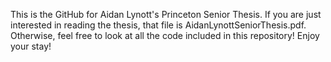 This is the GitHub for Aidan Lynott's Princeton Senior Thesis. If you are just interested in reading the thesis, that file is AidanLynottSeniorThesis.pdf. Otherwise, feel free to look at all the code included in this repository! Enjoy your stay!
